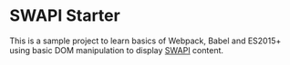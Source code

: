 # SWAPI Starter

This is a sample project to learn basics of Webpack, Babel and ES2015+ using basic DOM manipulation
to display [SWAPI](https://swapi.co/) content.
